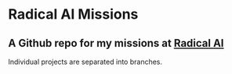 # Radical AI Missions
## A Github repo for my missions at [Radical AI][1]

Individual projects are separated into branches.

[1]:https://radicalai.app/about

